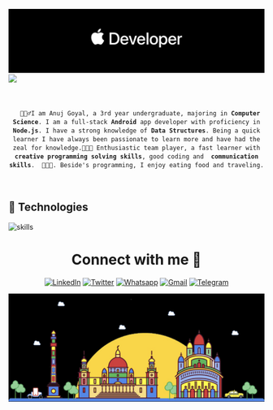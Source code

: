 ![](https://github.com/anuj0809/anuj0809/blob/main/Header/1.png)
<a href="https://git.io/typing-svg">
  <img src ="https://readme-typing-svg.herokuapp.com?font=Poiret+One&color=FF79C6&size=40&width=550&height=60&lines=Budding+Developer%2C+Designer;Weclome+to+my+profile+!!" />
</a>
<br>
<br>
<p align="center">
  <code>
  🙍🏽‍♂️I am Anuj Goyal, a 3rd year undergraduate, majoring in <strong>Computer Science</strong>. I am a full-stack <strong>Android</strong> app developer with proficiency in <strong>Node.js</strong>. I have a strong knowledge of <strong>Data Structures</strong>. Being a quick learner I have always been passionate to learn more and have had the zeal for knowledge.👨🏽‍💻 Enthusiastic team player, a fast learner with <strong> creative programming solving skills</strong>, good coding and <strong> communication skills</strong>.  👨🏽‍💼. Beside's programming, I enjoy eating food and traveling.
   
  </code>

  ## 🔧 Technologies

![skills](https://skillicons.dev/icons?i=html,css,sass,js,ts,nodejs,vue,react,mongodb,mysql,docker,kubernetes,md,git,bash,nginx,aws,gcp,vscode,angular,bootstrap,deno,django,express,firebase,flask,flutter,gatsby,go,kotlin,julia,nestjs,nextjs,pytorch,redis,spring,supabase,tensorflow,unreal,unity&theme=light)

 <h1 align="center">Connect with me 🔗</h1>
<p align="center">
  <a href="https://www.linkedin.com"><img alt="LinkedIn"src="https://img.shields.io/badge/LinkedIn-9d5a8d?style=for-the-badge&logo=linkedin&logoColor=white" /></a>
  <a href="https://twitter.com" target="_blank"><img alt="Twitter" src="https://img.shields.io/badge/-Twitter-c57aa3?style=for-the-badge&logo=twitter&logoColor=white" /></a>
  <a href="https://api.whatsapp.com/send?phone="><img alt="Whatsapp" src="https://img.shields.io/badge/WhatsApp-e09bb7?style=for-the-badge&logo=whatsapp&logoColor=white" /></a>
  <a href="mailto:anuj.goyal0809@gmail.com" target="_blank"><img alt="Gmail" src="https://img.shields.io/badge/Gmail-F2BDD9?style=for-the-badge&logo=gmail&logoColor=white" /></a>
  <a href="https://t.me" target="_blank"><img alt="Telegram" src="https://img.shields.io/badge/Telegram-f8ced0?style=for-the-badge&logo=telegram&logoColor=white" /></a>
</p>


![](https://github.com/anuj0809/anuj0809/blob/main/Header/footer.png)
